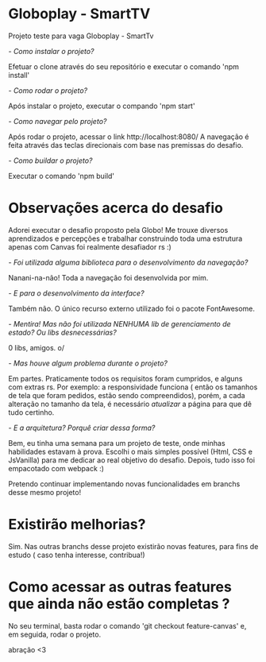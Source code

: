# Globoplay - SmartTV
Projeto teste para vaga Globoplay - SmartTv


*- Como instalar o projeto?*


Efetuar o clone através do seu repositório e executar o comando 'npm install'


*- Como rodar o projeto?*


Após instalar o projeto, executar o compando 'npm start'


*- Como navegar pelo projeto?*


Após rodar o projeto, acessar o link http://localhost:8080/
A navegação é feita através das teclas direcionais com base nas premissas do desafio.


*- Como buildar o projeto?*


Executar o comando 'npm build'

# Observações acerca do desafio 

Adorei executar o desafio proposto pela Globo! Me trouxe diversos aprendizados e percepções e trabalhar construindo toda uma estrutura apenas com Canvas foi realmente desafiador rs :)

*- Foi utilizada alguma biblioteca para o desenvolvimento da navegação?*

Nanani-na-não! Toda a navegação foi desenvolvida por mim.

*- E para o desenvolvimento da interface?*

Também não. O único recurso externo utilizado foi o pacote FontAwesome.

*- Mentira! Mas não foi utilizada NENHUMA lib de gerenciamento de estado? Ou libs desnecessárias?*

0 libs, amigos. o/

*- Mas houve algum problema durante o projeto?*

Em partes. Praticamente todos os requisitos foram cumpridos, e alguns com extras rs.
Por exemplo: a responsividade funciona ( então os tamanhos de tela que foram pedidos, estão sendo compreendidos), porém, a cada alteração no tamanho da tela, é necessário *atualizar* a página para que dê tudo certinho.

*- E a arquitetura? Porquê criar dessa forma?*

Bem, eu tinha uma semana para um projeto de teste, onde minhas habilidades estavam à prova. Escolhi o mais simples possível (Html, CSS e JsVanilla) para me dedicar ao real objetivo do desafio. Depois, tudo isso foi empacotado com webpack :)


Pretendo continuar implementando novas funcionalidades em branchs desse mesmo projeto!

# Existirão melhorias?

Sim. Nas outras branchs desse projeto existirão novas features, para fins de estudo ( caso tenha interesse, contribua!)

# Como acessar as outras features que ainda não estão completas ?

No seu terminal, basta rodar o comando 'git checkout feature-canvas' e, em seguida, rodar o projeto.

abração <3

